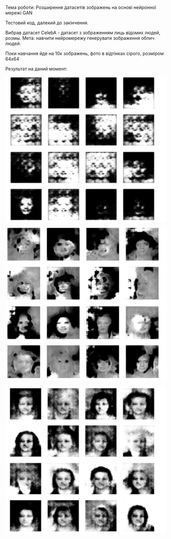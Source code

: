Тема роботи: Розширення датасетів зображень на основі нейронної мережі GAN

Тестовий код, далекий до закінчення.

Вибрав датасет CelebA - датасет з зображенням лиць відомих людей, розмы.
Мета: навчити нейромережу генерувати зображення облич людей.

Поки навчання йде на 10к зображень, фото в відтінках сірого, розміром 64х64

Результат на даний момент:

![](imgs/1.png)

![](imgs/2.png)

![](imgs/3.png)
